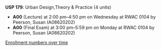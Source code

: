 **USP 179**: Urban Design,Theory & Practice (4 units)

- **A00** (Lecture) at 2:00 pm–4:50 pm on Wednesday at RWAC 0104 by Peerson, Susan (A08620202)
- **A00** (Final Exam) at 3:00 pm–5:59 pm on Monday at RWAC 0104 by Peerson, Susan (A08620202)

[Enrollment numbers over time](./USP179.tsv)
